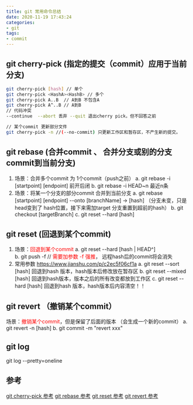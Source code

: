 ```yaml
---
title: git 常用命令总结
date: 2020-11-19 17:43:24
categories: 
- git
tags:
- commit
---
```



## git cherry-pick (指定的提交（commit）应用于当前分支)

```bash
git cherry-pick [hash] // 单个
git cherry-pick <HashA><HashB> // 多个
git cherry-pick A..B  // A到B 不包含A
git cherry-pick A^..B // A到B
// 代码冲突
--continue  --abort 丢弃 --quit 退出cherry pick，但不回答之前

// 某个commit 更新部分文件
git cherry-pick -n //(--no-commit) 只更新工作区和暂存区，不产生新的提交。
```

## git rebase (合并commit 、 合并分支或别的分支commit到当前分支)

1. 场景：合并多个commit 为 1个commit（push之前）
	a. git rebase -i  [startpoint]  [endpoint] 前开后闭
	b. git rebase -i HEAD~n   最近n条
2. 场景：将某一个分支的部分commit 合并到当前分支
	a. git rebase   [startpoint]   [endpoint]  --onto  [branchName] -> [hash] （分支未变，只是head变到了 hash位置，接下来需加target 分支重置到超前的hash）
	b. git checkout [targetBranch] 
	c. git reset --hard [hash]
  
## git reset (回退到某个commit)

1. 场景：<font color=red>回退到某个commit</font>
	a. git reset --hard [hash | HEAD^]  
	b. git push -f // <font color=red>需要加参数 -f 强推</font>， 远程hash后的commit将会消失
2. 常用参数 https://www.jianshu.com/p/c2ec5f06cf1a
  a. git reset --sort [hash] 回退到hash 版本，hash版本后修改放在暂存区
  b. git reset --mixed [hash] 回退到hash版本，版本之后的所有改变都放到工作区
  c. git reset --hard [hash] 回退到hash 版本，hash版本后内容清空！！

## git revert （撤销某个commit）

场景：<font color=red>撤销某个commit</font>，但是保留了后面的版本 （会生成一个新的commit）
a. git revert -n [hash]
b. git commit -m "revert xxx"

## git log

git log --pretty=oneline

## 参考

[git cherry-pick 参考](http://www.ruanyifeng.com/blog/2020/04/git-cherry-pick.html)
[git rebase 参考](https://www.jianshu.com/p/4a8f4af4e803)
[git reset 参考](https://blog.csdn.net/yxlshk/article/details/79944535)
[git revert 参考](https://blog.csdn.net/yxlshk/article/details/79944535)